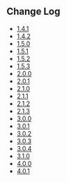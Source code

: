 <!--
Licensed to the Apache Software Foundation (ASF) under one
or more contributor license agreements.  See the NOTICE file
distributed with this work for additional information
regarding copyright ownership.  The ASF licenses this file
to you under the Apache License, Version 2.0 (the
"License"); you may not use this file except in compliance
with the License.  You may obtain a copy of the License at

  http://www.apache.org/licenses/LICENSE-2.0

Unless required by applicable law or agreed to in writing,
software distributed under the License is distributed on an
"AS IS" BASIS, WITHOUT WARRANTIES OR CONDITIONS OF ANY
KIND, either express or implied.  See the License for the
specific language governing permissions and limitations
under the License.
-->

## Change Log

- [1.4.1](./CHANGELOG/1.4.1.md)
- [1.4.2](./CHANGELOG/1.4.2.md)
- [1.5.0](./CHANGELOG/1.5.0.md)
- [1.5.1](./CHANGELOG/1.5.1.md)
- [1.5.2](./CHANGELOG/1.5.2.md)
- [1.5.3](./CHANGELOG/1.5.3.md)
- [2.0.0](./CHANGELOG/2.0.0.md)
- [2.0.1](./CHANGELOG/2.0.1.md)
- [2.1.0](./CHANGELOG/2.1.0.md)
- [2.1.1](./CHANGELOG/2.1.1.md)
- [2.1.2](./CHANGELOG/2.1.2.md)
- [2.1.3](./CHANGELOG/2.1.3.md)
- [3.0.0](./CHANGELOG/3.0.0.md)
- [3.0.1](./CHANGELOG/3.0.1.md)
- [3.0.2](./CHANGELOG/3.0.2.md)
- [3.0.3](./CHANGELOG/3.0.3.md)
- [3.0.4](./CHANGELOG/3.0.4.md)
- [3.1.0](./CHANGELOG/3.1.0.md)
- [4.0.0](./CHANGELOG/4.0.0.md)
- [4.0.1](./CHANGELOG/4.0.1.md)
